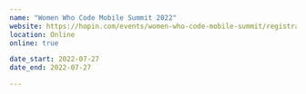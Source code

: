 ```yaml
---
name: "Women Who Code Mobile Summit 2022"
website: https://hopin.com/events/women-who-code-mobile-summit/registration
location: Online
online: true

date_start: 2022-07-27
date_end: 2022-07-27

---
```

